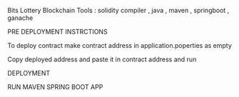 Bits Lottery Blockchain
Tools : solidity compiler , java , maven , springboot , ganache 

PRE DEPLOYMENT INSTRCTIONS

To deploy contract make contract address in application.poperties as empty

Copy deployed address and paste it in contract address and run 

DEPLOYMENT

RUN MAVEN SPRING BOOT APP

